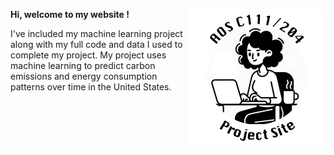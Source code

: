 **Hi, welcome to my website !** <img align="right" width="220" height="220" src="/assets/IMG/template_logo.png">

I've included my machine learning project along with my full code and data I used to complete my project. My project uses machine learning to predict carbon emissions and energy consumption patterns over time in the United States.

